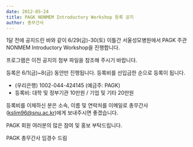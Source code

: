 ```yaml
---
date: 2012-05-24
title: PAGK NONMEM Introductory Workshop 등록 공지
author: 총무간사
---
```


1달 전에 공지드린 바와 같이 6/29(금)-30(토) 이틀간 서울성모병원에서 PAGK 주관 
NONMEM Introductory Workshop을 진행합니다. 

프로그램은 이전 공지의 첨부 파일을 참조해 주시기 바랍니다. 

등록은 6/1(금)~8(금) 동안만 진행됩니다. 등록비를 선입금한 순으로 등록이 됩니다. 

- (우리은행) 1002-044-424145 (예금주: PAGK) 
- 등록비:  대학 및 정부기관 10만원 /
            기업 및 기타 20만원 

등록비를 이체하신 분은 소속, 이름 및 연락처를 이메일로 총무간사(kslim96@snu.ac.kr)에게 보내주시면 좋겠습니다. 

PAGK 회원 여러분의 많은 참여 및 홍보 부탁드립니다. 

PAGK 총무간사 임경수 드림

